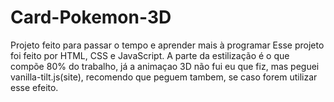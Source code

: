 # Card-Pokemon-3D
Projeto feito para passar o tempo e aprender mais à programar
  Esse projeto foi feito por HTML, CSS e JavaScript. A parte da estilização é o que compõe 80% do trabalho, já a animaçao 3D não fui eu que fiz, mas peguei vanilla-tilt.js(site), recomendo que peguem tambem, se caso forem utilizar esse efeito.
